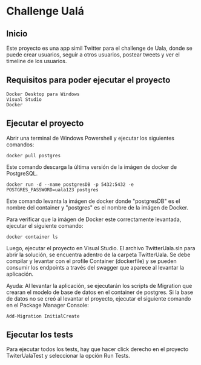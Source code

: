 # Challenge Ualá

## Inicio

Este proyecto es una app simil Twitter para el challenge de Uala, donde se puede crear usuarios, seguir a otros usuarios, postear tweets y ver el timeline de los usuarios. 

## Requisitos para poder ejecutar el proyecto 

```
Docker Desktop para Windows
Visual Studio 
Docker
```

## Ejecutar el proyecto 

Abrir una terminal de Windows Powershell y ejecutar los siguientes comandos:

```
docker pull postgres
```
Este comando descarga la última versión de la imágen de docker de PostgreSQL.

```
docker run -d --name postgresDB -p 5432:5432 -e POSTGRES_PASSWORD=uala123 postgres
```
Este comando levanta la imágen de docker donde "postgresDB" es el nombre del container y "postgres" es el nombre de la imágen de Docker.

Para verificar que la imágen de Docker este correctamente levantada, ejecutar el siguiente comando:
```
docker container ls
```
Luego, ejecutar el proyecto en Visual Studio. El archivo TwitterUala.sln para abrir la solución, se encuentra adentro de la carpeta TwitterUala. Se debe compilar y levantar con el profile Container (dockerfile) y se pueden consumir los endpoints a través del swagger que aparece al levantar la aplicación.

Ayuda:
Al levantar la aplicación, se ejecutarán los scripts de Migration que crearan el modelo de base de datos en el container de postgres. Si la base de datos no se creó al levantar el proyecto, ejecutar el siguiente comando en el Package Manager Console:

```
Add-Migration InitialCreate
```

## Ejecutar los tests
Para ejecutar todos los tests, hay que hacer click derecho en el proyecto TwiterUalaTest y seleccionar la opción Run Tests.
